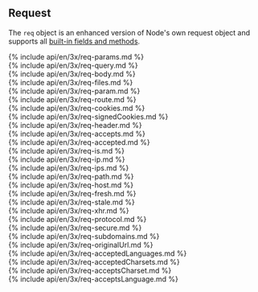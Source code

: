 <h2>Request</h2>

The `req` object is an enhanced version of Node's own request object
and supports all [built-in fields and methods](https://nodejs.org/api/http.html#http_class_http_incomingmessage).

<section markdown="1">
  {% include api/en/3x/req-params.md %}
</section>

<section markdown="1">
  {% include api/en/3x/req-query.md %}
</section>

<section markdown="1">
  {% include api/en/3x/req-body.md %}
</section>

<section markdown="1">
  {% include api/en/3x/req-files.md %}
</section>

<section markdown="1">
  {% include api/en/3x/req-param.md %}
</section>

<section markdown="1">
  {% include api/en/3x/req-route.md %}
</section>

<section markdown="1">
  {% include api/en/3x/req-cookies.md %}
</section>

<section markdown="1">
  {% include api/en/3x/req-signedCookies.md %}
</section>

<section markdown="1">
  {% include api/en/3x/req-header.md %}
</section>

<section markdown="1">
  {% include api/en/3x/req-accepts.md %}
</section>

<section markdown="1">
  {% include api/en/3x/req-accepted.md %}
</section>

<section markdown="1">
  {% include api/en/3x/req-is.md %}
</section>

<section markdown="1">
  {% include api/en/3x/req-ip.md %}
</section>

<section markdown="1">
  {% include api/en/3x/req-ips.md %}
</section>

<section markdown="1">
  {% include api/en/3x/req-path.md %}
</section>

<section markdown="1">
  {% include api/en/3x/req-host.md %}
</section>

<section markdown="1">
  {% include api/en/3x/req-fresh.md %}
</section>

<section markdown="1">
  {% include api/en/3x/req-stale.md %}
</section>

<section markdown="1">
  {% include api/en/3x/req-xhr.md %}
</section>

<section markdown="1">
  {% include api/en/3x/req-protocol.md %}
</section>

<section markdown="1">
  {% include api/en/3x/req-secure.md %}
</section>

<section markdown="1">
  {% include api/en/3x/req-subdomains.md %}
</section>

<section markdown="1">
  {% include api/en/3x/req-originalUrl.md %}
</section>

<section markdown="1">
  {% include api/en/3x/req-acceptedLanguages.md %}
</section>

<section markdown="1">
  {% include api/en/3x/req-acceptedCharsets.md %}
</section>

<section markdown="1">
  {% include api/en/3x/req-acceptsCharset.md %}
</section>

<section markdown="1">
  {% include api/en/3x/req-acceptsLanguage.md %}
</section>
